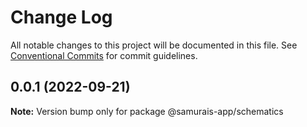 # Change Log

All notable changes to this project will be documented in this file.
See [Conventional Commits](https://conventionalcommits.org) for commit guidelines.

## 0.0.1 (2022-09-21)

**Note:** Version bump only for package @samurais-app/schematics
